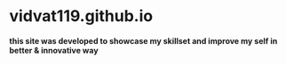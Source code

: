 # vidvat119.github.io

#### this site was developed to showcase my skillset and  improve my self in better  & innovative way ####
